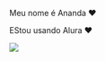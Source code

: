 Meu nome é Ananda ❤️

EStou usando Alura ❤️

![](https://media1.tenor.com/m/C64goShs36wAAAAC/pets-dogs.gif)
